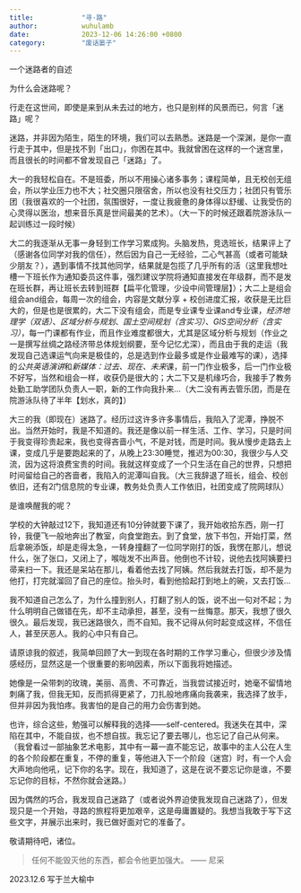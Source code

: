 ```yaml
---
title:            "寻·路"
author:           wuhulamb
date:             2023-12-06 14:26:00 +0800
category:         "废话篓子"
---
```

一个迷路者的自述

为什么会迷路呢？

行走在这世间，即使是来到从未去过的地方，也只是别样的风景而已，何言「迷路」呢？

迷路，并非因为陌生，陌生的环境，我们可以去熟悉。迷路是一个深渊，是你一直行走于其中，但是找不到「出口」，你困在其中。我就曾困在这样的一个迷宫里，而且很长的时间都不曾发现自己「迷路」了。

大一的我轻松自在。不是班委，所以不用操心诸多事务；课程简单，且无校创无组会，所以学业压力也不大；社交圈只限宿舍，所以也没有社交压力；社团只有管乐团（我很喜欢的一个社团，氛围很好，一度让我疲惫的身体得以舒缓、让我受伤的心灵得以医治，想来音乐真是世间最美的艺术）。（大一下的时候还跟着院游泳队一起训练过一段时候）

大二的我逐渐从无事一身轻到工作学习累成狗。头脑发热，竞选班长，结果评上了（感谢各位同学对我的信任），然后因为自己一无经验，二心气甚高（或者可能缺少朋友？），遇到事情不找其他同学，结果就是包揽了几乎所有的活（这里我想吐槽一下班长作为通知委员这件事，强烈建议学院将通知直接发在年级群，而不是发在班长群，再让班长去转到班群【扁平化管理，少设中间管理层】）；大二上是组会组会and组会，每周一次的组会，内容是文献分享 + 校创进度汇报，收获是无比巨大的，但是也是很累的，大二下没有组会，而是专业课专业课and专业课，*经济地理学（双语）*、*区域分析与规划*、*国土空间规划（含实习）*、*GIS空间分析（含实习）*，每一门课都有作业，而且作业难度都很大，尤其是区域分析与规划（作业之一是撰写丝绸之路经济带总体规划纲要，至今记忆尤深），而且由于我的走运（我发现自己选课运气向来是极佳的，总是选到作业最多或是作业最难写的课），选择的*公共英语演讲*和*新媒体：过去、现在、未来*课，前一门作业极多，后一门作业极不好写，当然和组会一样，收获仍是很大的；大二下又是机缘巧合，我接手了教务处勤工助学团队负责人一职，新的工作向我扑来...（大二没有再去管乐团，而是在院游泳队待了半年【划水，真的】）

大三的我（即现在）迷路了。经历过这许多许多事情后，我陷入了泥潭，挣脱不出。当然开始时，我是不知道的。我还是像以前一样生活、工作、学习，只是时间于我变得珍贵起来，我也变得吝啬小气，不是对钱，而是时间。我从慢步走路去上课，变成几乎是要跑起来的了，从晚上23:30睡觉，推迟为00:30，我很少与人交流，因为这将浪费宝贵的时间。我就这样变成了一个只生活在自己的世界，只想把时间留给自己的吝啬者，我陷入的泥潭叫自我。（大三我辞退了班长，组会、校创依旧，还有2门信息院的专业课，教务处负责人工作依旧，社团变成了院网球队）

是谁唤醒我的呢？

学校的大钟敲过12下，我知道还有10分钟就要下课了，我开始收拾东西，刚一打铃，我便飞一般地奔出了教室，向食堂跑去。到了食堂，放下书包，开始打菜，然后拿碗添饭，却是走得太急，一转身撞翻了一位同学刚打的饭，我愣在那儿，想说什么，张了张口，又闭上了，喉咙发不出声音。他倒也不计较，说他去找阿姨要扫帚来扫一下。我还是呆站在那儿，看着他去找了阿姨。然后我就去打饭，却不是为他打，打完就溜回了自己的座位。抬头时，看到他拾起打到地上的碗，又去打饭...

我不知道自己怎么了，为什么撞到别人，打翻了别人的饭，说不出一句对不起；为什么明明自己做错在先，却不主动承担，甚至，没有一丝悔意。那天，我想了很久很久。最后发现，我已迷路很久，而不自知。我不记得从何时起变成这样，不信任人，甚至厌恶人。我的心中只有自己。

请原谅我的叙述，我简单回顾了大一到现在各时期的工作学习重心，但很少涉及情感经历，显然这是一个很重要的影响因素，所以下面我将她描述。

她像是一朵带刺的玫瑰，美丽、高贵、不可靠近，当我尝试接近时，她毫不留情地刺痛了我，但我无知，反而抓得更紧了，刀扎般地疼痛向我袭来，我选择了放手，但并非因为我怕疼。我害怕的是自己的用力会伤害到她。

也许，综合这些，勉强可以解释我的选择——self-centered。我迷失在其中，深陷在其中，不能自拔，也不想自拔。我忘记了要去哪儿，也忘记了自己从何来。（我曾看过一部抽象艺术电影，其中有一幕一直不能忘记，故事中的主人公在人生的各个阶段都在重复，不停的重复，等他进入下一个阶段（迷宫）时，有一个人会大声地向他吼，记下你的名字。现在，我知道了，这是在说不要忘记你是谁，不要忘记你的目标，不然你就会迷路。）

因为偶然的巧合，我发现自己迷路了（或者说外界迫使我发现自己迷路了），但发现只是一个开始，寻路的旅程将更加艰辛，这是毋庸置疑的。我想当我敢于写下这些文字，并展示出来时，我已做好面对它的准备了。

敬请期待吧，诸位。

> 任何不能毁灭他的东西，都会令他更加强大。 —— 尼采

2023.12.6 写于兰大榆中

